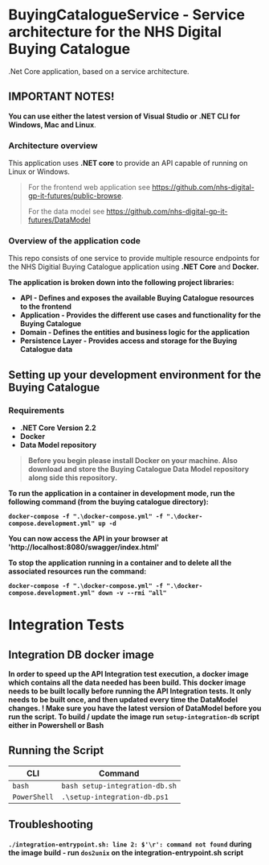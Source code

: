 # BuyingCatalogueService - Service architecture for the NHS Digital Buying Catalogue
.Net Core application, based on a service architecture.

## IMPORTANT NOTES!
**You can use either the latest version of Visual Studio or .NET CLI for Windows, Mac and Linux**.

### Architecture overview
This application uses <b>.NET core</b> to provide an API capable of running on Linux or Windows.

> For the frontend web application see <a>https://github.com/nhs-digital-gp-it-futures/public-browse</a>.
> 
> For the data model see <a>https://github.com/nhs-digital-gp-it-futures/DataModel</a>

### Overview of the application code
This repo consists of one service to provide multiple resource endpoints for the NHS Digitial Buying Catalogue application using <b>.NET Core</b> and <b>Docker</a>.

The application is broken down into the following project libraries:

- API - Defines and exposes the available Buying Catalogue resources to the frontend
- Application - Provides the different use cases and functionality for the Buying Catalogue
- Domain - Defines the entities and business logic for the application
- Persistence Layer - Provides access and storage for the Buying Catalogue data

## Setting up your development environment for the Buying Catalogue

### Requirements
- .NET Core Version 2.2
- Docker
- Data Model repository

> Before you begin please install <b>Docker</b> on your machine.
> Also download and store the Buying Catalogue Data Model repository along side this repository.

<p>

To run the application in a container in development mode, run the following command (from the buying catalogue directory):

```
docker-compose -f ".\docker-compose.yml" -f ".\docker-compose.development.yml" up -d
```

You can now access the API in your browser at 'http://localhost:8080/swagger/index.html'

To stop the application running in a container and to delete all the  associated resources run the command:

```
docker-compose -f ".\docker-compose.yml" -f ".\docker-compose.development.yml" down -v --rmi "all"
```

</p>

# Integration Tests

## Integration DB docker image
In order to speed up the API Integration test execution, a docker image which contains all the data needed has been build. 
This docker image needs to be built locally before running the API Integration tests. It only needs to be built once, and then updated every time the DataModel changes.
! Make sure you have the latest version of DataModel before you run the script.
To build / update the image run `setup-integration-db` script either in Powershell or Bash

## Running the Script
| CLI | Command |
|---------------|--------------------|
|`bash` | `bash setup-integration-db.sh` |
| `PowerShell` | `.\setup-integration-db.ps1` |

## Troubleshooting
`./integration-entrypoint.sh: line 2: $'\r': command not found` during the image build - run `dos2unix` on the integration-entrypoint.sh script

